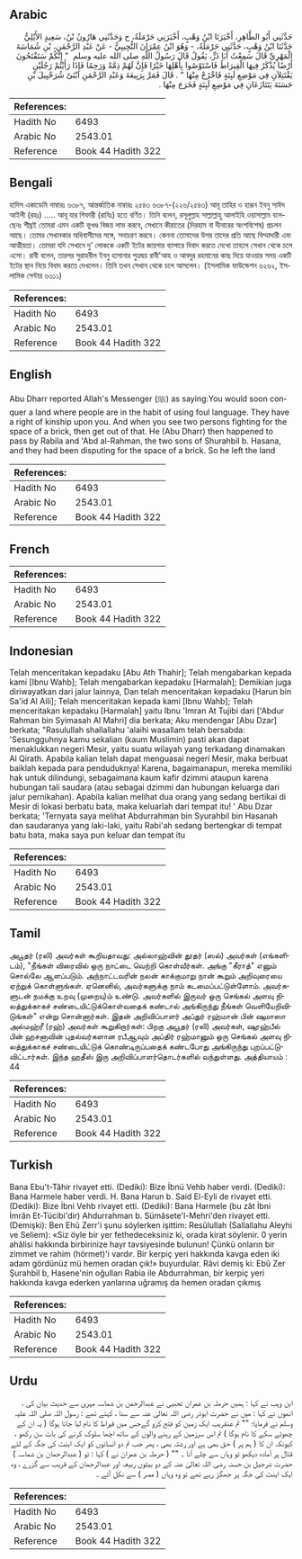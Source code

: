 ## Arabic


<div dir="rtl" lang="ar" style={{fontSize:'larger',backgroundColor:'#f8f9fa',padding:20}}>
حَدَّثَنِي أَبُو الطَّاهِرِ، أَخْبَرَنَا ابْنُ وَهْبٍ، أَخْبَرَنِي حَرْمَلَةُ، ح وَحَدَّثَنِي هَارُونُ بْنُ، سَعِيدٍ الأَيْلِيُّ حَدَّثَنَا ابْنُ وَهْبٍ، حَدَّثَنِي حَرْمَلَةُ، - وَهُوَ ابْنُ عِمْرَانَ التُّجِيبِيُّ - عَنْ عَبْدِ الرَّحْمَنِ، بْنِ شُمَاسَةَ الْمَهْرِيِّ قَالَ سَمِعْتُ أَبَا ذَرٍّ، يَقُولُ قَالَ رَسُولُ اللَّهِ صلى الله عليه وسلم ‏ "‏ إِنَّكُمْ سَتَفْتَحُونَ أَرْضًا يُذْكَرُ فِيهَا الْقِيرَاطُ فَاسْتَوْصُوا بِأَهْلِهَا خَيْرًا فَإِنَّ لَهُمْ ذِمَّةً وَرَحِمًا فَإِذَا رَأَيْتُمْ رَجُلَيْنِ يَقْتَتِلاَنِ فِي مَوْضِعِ لَبِنَةٍ فَاخْرُجْ مِنْهَا ‏"‏ ‏.‏ قَالَ فَمَرَّ بِرَبِيعَةَ وَعَبْدِ الرَّحْمَنِ ابْنَىْ شُرَحْبِيلَ بْنِ حَسَنَةَ يَتَنَازَعَانِ فِي مَوْضِعِ لَبِنَةٍ فَخَرَجَ مِنْهَا ‏.‏
</div>
<div style={{backgroundColor:'#f8f9fa',padding:20, marginBottom: 10}}><table> <thead> <tr> <th>References:</th> <th></th> </tr> </thead> <tbody><tr><td>Hadith No</td><td>6493</td></tr><tr><td>Arabic No</td><td>2543.01</td></tr><tr><td>Reference</td><td>Book 44 Hadith 322</td></tr></tbody></table></div>

## Bengali


<div dir="ltr" lang="bn" style={{fontSize:'larger',backgroundColor:'#f8f9fa',padding:20}}>
হাদিস একাডেমি নাম্বারঃ ৬৩৮৭, আন্তর্জাতিক নাম্বারঃ ২৫৪৩ ৬৩৮৭-(২২৬/২৫৪৩) আবূ তাহির ও হারূন ইবনু সাঈদ আইলী (রহঃ) ..... আবূ যার গিফারী (রাযিঃ) হতে বর্ণিত। তিনি বলেন, রসূলুল্লাহ সাল্লাল্লাহু আলাইহি ওয়াসাল্লাম বলেছেনঃ শীঘ্রই তোমরা এমন একটি ভূখণ্ড বিজয় লাভ করবে, সেখানে কীরাতের (দিরহাম বা দীনারের অংশবিশেষ) প্রচলন আছে। তোমর সেখানকার অধিবাসীদের সঙ্গে, সদাচরণ করবে। কেননা তোমাদের উপর তাদের প্রতি আছে যিম্মাদারী এবং আত্মীয়তা। তোমরা যদি সেখানে দু’ লোককে একটি ইটের জায়গার ব্যাপারে বিবাদ করতে দেখো তাহলে সেখান থেকে চলে এসো। রাবী বলেন, তারপর সুরাহবীল ইবনু হাসানার পুত্রদ্বয় রাবী'আহ ও আবদুর রহমানের কাছ দিয়ে যাওয়ার সময় একটি ইটের স্থান নিয়ে বিবাদ করতে দেখলেন। তিনি তখন সেখান থেকে চলে আসলেন। (ইসলামিক ফাউন্ডেশন ৬২৬২, ইসলামিক সেন্টার ৬৩১১)
</div>
<div style={{backgroundColor:'#f8f9fa',padding:20, marginBottom: 10}}><table> <thead> <tr> <th>References:</th> <th></th> </tr> </thead> <tbody><tr><td>Hadith No</td><td>6493</td></tr><tr><td>Arabic No</td><td>2543.01</td></tr><tr><td>Reference</td><td>Book 44 Hadith 322</td></tr></tbody></table></div>

## English


<div dir="ltr" lang="en" style={{fontSize:'larger',backgroundColor:'#f8f9fa',padding:20}}>
Abu Dharr reported Allah's Messenger (ﷺ) as saying:You would soon conquer a land where people are in the habit of using foul language. They have a right of kinship upon you. And when you see two persons fighting for the space of a brick, then get out of that. He (Abu Dharr) then happened to pass by Rabila and 'Abd al-Rahman, the two sons of Shurahbil b. Hasana, and they had been disputing for the space of a brick. So he left the land
</div>
<div style={{backgroundColor:'#f8f9fa',padding:20, marginBottom: 10}}><table> <thead> <tr> <th>References:</th> <th></th> </tr> </thead> <tbody><tr><td>Hadith No</td><td>6493</td></tr><tr><td>Arabic No</td><td>2543.01</td></tr><tr><td>Reference</td><td>Book 44 Hadith 322</td></tr></tbody></table></div>

## French


<div dir="ltr" lang="fr" style={{fontSize:'larger',backgroundColor:'#f8f9fa',padding:20}}>

</div>
<div style={{backgroundColor:'#f8f9fa',padding:20, marginBottom: 10}}><table> <thead> <tr> <th>References:</th> <th></th> </tr> </thead> <tbody><tr><td>Hadith No</td><td>6493</td></tr><tr><td>Arabic No</td><td>2543.01</td></tr><tr><td>Reference</td><td>Book 44 Hadith 322</td></tr></tbody></table></div>

## Indonesian


<div dir="ltr" lang="id" style={{fontSize:'larger',backgroundColor:'#f8f9fa',padding:20}}>
Telah menceritakan kepadaku [Abu Ath Thahir]; Telah mengabarkan kepada kami [Ibnu Wahb]; Telah mengabarkan kepadaku [Harmalah]; Demikian juga diriwayatkan dari jalur lainnya, Dan telah menceritakan kepadaku [Harun bin Sa'id Al Aili]; Telah menceritakan kepada kami [Ibnu Wahb]; Telah menceritakan kepadaku [Harmalah] yaitu Ibnu 'Imran At Tujibi dari ['Abdur Rahman bin Syimasah Al Mahri] dia berkata; Aku mendengar [Abu Dzar] berkata; "Rasulullah shallallahu 'alaihi wasallam telah bersabda: 'Sesungguhnya kamu sekalian (kaum Muslimin) pasti akan dapat menaklukkan negeri Mesir, yaitu suatu wilayah yang terkadang dinamakan Al Qirath. Apabila kalian telah dapat menguasai negeri Mesir, maka berbuat baiklah kepada para penduduknya! Karena, bagaimanapun, mereka memiliki hak untuk dilindungi, sebagaimana kaum kafir dzimmi ataupun karena hubungan tali saudara (atau sebagai dzimmi dan hubungan keluarga dari jalur pernikahan). Apabila kalian melihat dua orang yang sedang bertikai di Mesir di lokasi berbatu bata, maka keluarlah dari tempat itu! ' Abu Dzar berkata; 'Ternyata saya melihat Abdurrahman bin Syurahbil bin Hasanah dan saudaranya yang laki-laki, yaitu Rabi'ah sedang bertengkar di tempat batu bata, maka saya pun keluar dan tempat itu
</div>
<div style={{backgroundColor:'#f8f9fa',padding:20, marginBottom: 10}}><table> <thead> <tr> <th>References:</th> <th></th> </tr> </thead> <tbody><tr><td>Hadith No</td><td>6493</td></tr><tr><td>Arabic No</td><td>2543.01</td></tr><tr><td>Reference</td><td>Book 44 Hadith 322</td></tr></tbody></table></div>

## Tamil


<div dir="ltr" lang="ta" style={{fontSize:'larger',backgroundColor:'#f8f9fa',padding:20}}>
அபூதர் (ரலி) அவர்கள் கூறியதாவது: அல்லாஹ்வின் தூதர் (ஸல்) அவர்கள் (எங்களிடம்), "நீங்கள் விரைவில் ஒரு நாட்டை வெற்றி கொள்வீர்கள். அங்கு "கீராத்" எனும் சொல்லே ஆளப்படும். அந்நாட்டவரின் நலன் காக்குமாறு நான் கூறும் அறிவுரையை ஏற்றுக் கொள்ளுங்கள். ஏனெனில், அவர்களுக்கு நாம் கடமைப்பட்டுள்ளோம். அவர்களுடன் நமக்கு உறவு (முறையு)ம் உண்டு. அவர்களில் இருவர் ஒரு செங்கல் அளவு நிலத்துக்காகச் சண்டையிட்டுக்கொள்வதைக் கண்டால் அங்கிருந்து நீங்கள் வெளியேறிவிடுங்கள்" என்று சொன்னார்கள். இதன் அறிவிப்பாளர் அப்துர் ரஹ்மான் பின் ஷுமாஸா அல்மஹ்ரீ (ரஹ்) அவர்கள் கூறுகிறார்கள்: பிறகு அபூதர் (ரலி) அவர்கள், ஷுரஹ்பீல் பின் ஹசனாவின் புதல்வர்களான ரபீஆவும் அப்திர் ரஹ்மானும் ஒரு செங்கல் அளவு நிலத்துக்காகச் சண்டையிட்டுக் கொண்டிருப்பதைக் கண்டபோது அங்கிருந்து புறப்பட்டுவிட்டார்கள். இந்த ஹதீஸ் இரு அறிவிப்பாளர்தொடர்களில் வந்துள்ளது. அத்தியாயம் : 44
</div>
<div style={{backgroundColor:'#f8f9fa',padding:20, marginBottom: 10}}><table> <thead> <tr> <th>References:</th> <th></th> </tr> </thead> <tbody><tr><td>Hadith No</td><td>6493</td></tr><tr><td>Arabic No</td><td>2543.01</td></tr><tr><td>Reference</td><td>Book 44 Hadith 322</td></tr></tbody></table></div>

## Turkish


<div dir="ltr" lang="tr" style={{fontSize:'larger',backgroundColor:'#f8f9fa',padding:20}}>
Bana Ebu't-Tâhir rivayet etti. (Dediki): Bize İbnü Vehb haber verdi. (Dediki): Bana Harmele haber verdi. H. Bana Harun b. Said El-Eyli de rivayet etti. (Dediki): Bize İbni Vehb rivayet etti. (Dediki): Bana Harmele (bu zât İbni İmrân Et-Tücibi'dir) Ahdurrahman b. Sümâsete'l-Mehri'den rivayet etti. (Demişki): Ben Ehû Zerr'i şunu söylerken işittim: Resûlullah (Sallallahu Aleyhi ve Seliem): «Siz öyle bir yer fethedeceksiniz ki, orada kirat söylenir. 0 yerin ahâlisi hakkında birbirinize hayr tavsiyesinde bulunun! Çünkü onların bir zimmet ve rahim (hörmet)'i vardır. Bir kerpiç yeri hakkında kavga eden iki adam gördünüz mü hemen oradan çık!» buyurdular. Râvi demiş ki: Ebû Zer Şurahbil b, Hasene'nin oğulları Rabia ile Abdurrahman, bir kerpiç yeri hakkında kavga ederken yanlarına uğramış da hemen oradan çıkmış
</div>
<div style={{backgroundColor:'#f8f9fa',padding:20, marginBottom: 10}}><table> <thead> <tr> <th>References:</th> <th></th> </tr> </thead> <tbody><tr><td>Hadith No</td><td>6493</td></tr><tr><td>Arabic No</td><td>2543.01</td></tr><tr><td>Reference</td><td>Book 44 Hadith 322</td></tr></tbody></table></div>

## Urdu


<div dir="rtl" lang="ur" style={{fontSize:'larger',backgroundColor:'#f8f9fa',padding:20}}>
ابن وہب نے کہا : ہمیں حرملہ بن عمران تحبیی نے عبدالرحمٰن بن شماسہ مہری سے حدیث بیان کی ، انھوں نے کہا : میں نے حضرت ابوذر رضی اللہ تعالیٰ عنہ سے سنا ، کہتے تھے : رسول اللہ صلی اللہ علیہ وسلم نے فرمایا؛ "" تم عنقریب ایک زمین کو فتح کرو گےجس میں قیراط کا نام لیا جاتا ہوگا ( یہ ان کے چھوٹے سکے کا نام ہوگا ) تم اس سرزمین کے رہنے والوں کے ساتھ اچھا سلوک کرنے کی بات سن رکھو ، کیونکہ ان کا ( ہم پر ) حق بھی ہے اور رشتہ بھی ، پھر جب تم دو انسانوں کو ایک اینٹ کی جگہ کے لئے قتال پر آمادہ دیکھو تو وہاں سے چلے آنا ۔ "" ( حرملہ بن عمران نے ) کہا : تو ( عبدالرحمان بن شماسہ ) حضرت شرجیل بن حسنہ رضی اللہ تعالیٰ عنہ کے دو بیٹوں ربیعہ اور عبدالرحمان کے قریب سے گزرے ، وہ ایک اینٹ کی جگہ پر جھگڑ رہے تھے تو وہ وہاں ( مصر ) سے نکل آئے ۔
</div>
<div style={{backgroundColor:'#f8f9fa',padding:20, marginBottom: 10}}><table> <thead> <tr> <th>References:</th> <th></th> </tr> </thead> <tbody><tr><td>Hadith No</td><td>6493</td></tr><tr><td>Arabic No</td><td>2543.01</td></tr><tr><td>Reference</td><td>Book 44 Hadith 322</td></tr></tbody></table></div>